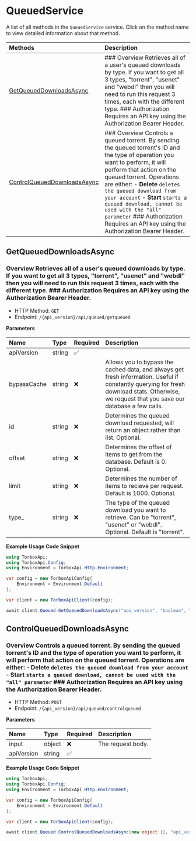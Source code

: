 # QueuedService

A list of all methods in the `QueuedService` service. Click on the method name to view detailed information about that method.

| Methods                                                     | Description                                                                                                                                                                                                                                                                                                                                                                                                                   |
| :---------------------------------------------------------- | :---------------------------------------------------------------------------------------------------------------------------------------------------------------------------------------------------------------------------------------------------------------------------------------------------------------------------------------------------------------------------------------------------------------------------- |
| [GetQueuedDownloadsAsync](#getqueueddownloadsasync)         | ### Overview Retrieves all of a user's queued downloads by type. If you want to get all 3 types, "torrent", "usenet" and "webdl" then you will need to run this request 3 times, each with the different type. ### Authorization Requires an API key using the Authorization Bearer Header.                                                                                                                                   |
| [ControlQueuedDownloadsAsync](#controlqueueddownloadsasync) | ### Overview Controls a queued torrent. By sending the queued torrent's ID and the type of operation you want to perform, it will perform that action on the queued torrent. Operations are either: - **Delete** `deletes the queued download from your account` - **Start** `starts a queued download, cannot be used with the "all" parameter` ### Authorization Requires an API key using the Authorization Bearer Header. |

## GetQueuedDownloadsAsync

### Overview Retrieves all of a user's queued downloads by type. If you want to get all 3 types, "torrent", "usenet" and "webdl" then you will need to run this request 3 times, each with the different type. ### Authorization Requires an API key using the Authorization Bearer Header.

- HTTP Method: `GET`
- Endpoint: `/{api_version}/api/queued/getqueued`

**Parameters**

| Name        | Type   | Required | Description                                                                                                                                                                                   |
| :---------- | :----- | :------- | :-------------------------------------------------------------------------------------------------------------------------------------------------------------------------------------------- |
| apiVersion  | string | ✅       |                                                                                                                                                                                               |
| bypassCache | string | ❌       | Allows you to bypass the cached data, and always get fresh information. Useful if constantly querying for fresh download stats. Otherwise, we request that you save our database a few calls. |
| id          | string | ❌       | Determines the queued download requested, will return an object rather than list. Optional.                                                                                                   |
| offset      | string | ❌       | Determines the offset of items to get from the database. Default is 0. Optional.                                                                                                              |
| limit       | string | ❌       | Determines the number of items to recieve per request. Default is 1000. Optional.                                                                                                             |
| type\_      | string | ❌       | The type of the queued download you want to retrieve. Can be "torrent", "usenet" or "webdl". Optional. Default is "torrent".                                                                  |

**Example Usage Code Snippet**

```csharp
using TorboxApi;
using TorboxApi.Config;
using Environment = TorboxApi.Http.Environment;

var config = new TorboxApiConfig{
    Environment = Environment.Default
};

var client = new TorboxApiClient(config);

await client.Queued.GetQueuedDownloadsAsync("api_version", "boolean", "integer", "integer", "integer", "string");
```

## ControlQueuedDownloadsAsync

### Overview Controls a queued torrent. By sending the queued torrent's ID and the type of operation you want to perform, it will perform that action on the queued torrent. Operations are either: - **Delete** `deletes the queued download from your account` - **Start** `starts a queued download, cannot be used with the "all" parameter` ### Authorization Requires an API key using the Authorization Bearer Header.

- HTTP Method: `POST`
- Endpoint: `/{api_version}/api/queued/controlqueued`

**Parameters**

| Name       | Type   | Required | Description       |
| :--------- | :----- | :------- | :---------------- |
| input      | object | ❌       | The request body. |
| apiVersion | string | ✅       |                   |

**Example Usage Code Snippet**

```csharp
using TorboxApi;
using TorboxApi.Config;
using Environment = TorboxApi.Http.Environment;

var config = new TorboxApiConfig{
    Environment = Environment.Default
};

var client = new TorboxApiClient(config);

await client.Queued.ControlQueuedDownloadsAsync(new object {}, "api_version");
```
